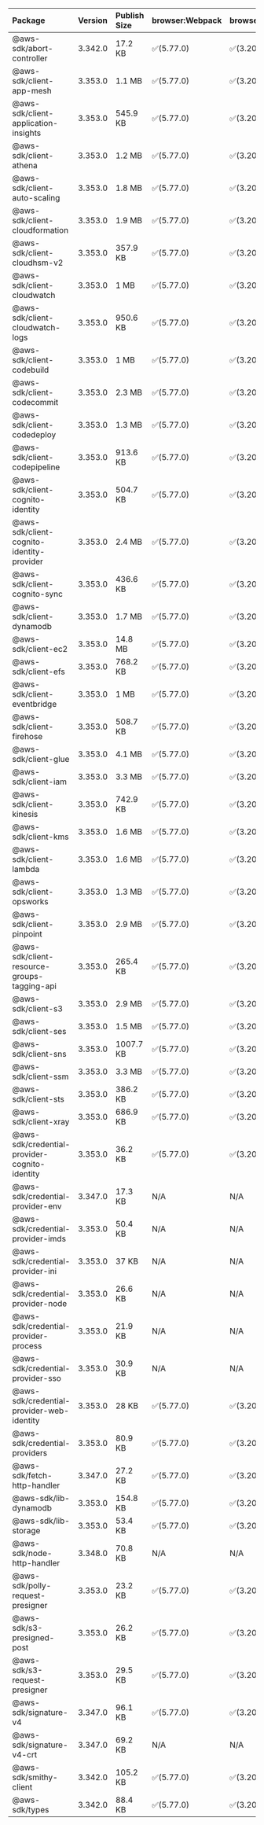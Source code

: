 | Package | Version | Publish Size | browser:Webpack | browser:Rollup | browser:EsBuild |
| :------ | :------ | :----------- | :------ | :----- | :------- |
|@aws-sdk/abort-controller|3.342.0|17.2 KB|✅(5.77.0)|✅(3.20.2)|✅(0.17.15)|
|@aws-sdk/client-app-mesh|3.353.0|1.1 MB|✅(5.77.0)|✅(3.20.2)|✅(0.17.15)|
|@aws-sdk/client-application-insights|3.353.0|545.9 KB|✅(5.77.0)|✅(3.20.2)|✅(0.17.15)|
|@aws-sdk/client-athena|3.353.0|1.2 MB|✅(5.77.0)|✅(3.20.2)|✅(0.17.15)|
|@aws-sdk/client-auto-scaling|3.353.0|1.8 MB|✅(5.77.0)|✅(3.20.2)|✅(0.17.15)|
|@aws-sdk/client-cloudformation|3.353.0|1.9 MB|✅(5.77.0)|✅(3.20.2)|✅(0.17.15)|
|@aws-sdk/client-cloudhsm-v2|3.353.0|357.9 KB|✅(5.77.0)|✅(3.20.2)|✅(0.17.15)|
|@aws-sdk/client-cloudwatch|3.353.0|1 MB|✅(5.77.0)|✅(3.20.2)|✅(0.17.15)|
|@aws-sdk/client-cloudwatch-logs|3.353.0|950.6 KB|✅(5.77.0)|✅(3.20.2)|✅(0.17.15)|
|@aws-sdk/client-codebuild|3.353.0|1 MB|✅(5.77.0)|✅(3.20.2)|✅(0.17.15)|
|@aws-sdk/client-codecommit|3.353.0|2.3 MB|✅(5.77.0)|✅(3.20.2)|✅(0.17.15)|
|@aws-sdk/client-codedeploy|3.353.0|1.3 MB|✅(5.77.0)|✅(3.20.2)|✅(0.17.15)|
|@aws-sdk/client-codepipeline|3.353.0|913.6 KB|✅(5.77.0)|✅(3.20.2)|✅(0.17.15)|
|@aws-sdk/client-cognito-identity|3.353.0|504.7 KB|✅(5.77.0)|✅(3.20.2)|✅(0.17.15)|
|@aws-sdk/client-cognito-identity-provider|3.353.0|2.4 MB|✅(5.77.0)|✅(3.20.2)|✅(0.17.15)|
|@aws-sdk/client-cognito-sync|3.353.0|436.6 KB|✅(5.77.0)|✅(3.20.2)|✅(0.17.15)|
|@aws-sdk/client-dynamodb|3.353.0|1.7 MB|✅(5.77.0)|✅(3.20.2)|✅(0.17.15)|
|@aws-sdk/client-ec2|3.353.0|14.8 MB|✅(5.77.0)|✅(3.20.2)|✅(0.17.15)|
|@aws-sdk/client-efs|3.353.0|768.2 KB|✅(5.77.0)|✅(3.20.2)|✅(0.17.15)|
|@aws-sdk/client-eventbridge|3.353.0|1 MB|✅(5.77.0)|✅(3.20.2)|✅(0.17.15)|
|@aws-sdk/client-firehose|3.353.0|508.7 KB|✅(5.77.0)|✅(3.20.2)|✅(0.17.15)|
|@aws-sdk/client-glue|3.353.0|4.1 MB|✅(5.77.0)|✅(3.20.2)|✅(0.17.15)|
|@aws-sdk/client-iam|3.353.0|3.3 MB|✅(5.77.0)|✅(3.20.2)|✅(0.17.15)|
|@aws-sdk/client-kinesis|3.353.0|742.9 KB|✅(5.77.0)|✅(3.20.2)|✅(0.17.15)|
|@aws-sdk/client-kms|3.353.0|1.6 MB|✅(5.77.0)|✅(3.20.2)|✅(0.17.15)|
|@aws-sdk/client-lambda|3.353.0|1.6 MB|✅(5.77.0)|✅(3.20.2)|✅(0.17.15)|
|@aws-sdk/client-opsworks|3.353.0|1.3 MB|✅(5.77.0)|✅(3.20.2)|✅(0.17.15)|
|@aws-sdk/client-pinpoint|3.353.0|2.9 MB|✅(5.77.0)|✅(3.20.2)|✅(0.17.15)|
|@aws-sdk/client-resource-groups-tagging-api|3.353.0|265.4 KB|✅(5.77.0)|✅(3.20.2)|✅(0.17.15)|
|@aws-sdk/client-s3|3.353.0|2.9 MB|✅(5.77.0)|✅(3.20.2)|✅(0.17.15)|
|@aws-sdk/client-ses|3.353.0|1.5 MB|✅(5.77.0)|✅(3.20.2)|✅(0.17.15)|
|@aws-sdk/client-sns|3.353.0|1007.7 KB|✅(5.77.0)|✅(3.20.2)|✅(0.17.15)|
|@aws-sdk/client-ssm|3.353.0|3.3 MB|✅(5.77.0)|✅(3.20.2)|✅(0.17.15)|
|@aws-sdk/client-sts|3.353.0|386.2 KB|✅(5.77.0)|✅(3.20.2)|✅(0.17.15)|
|@aws-sdk/client-xray|3.353.0|686.9 KB|✅(5.77.0)|✅(3.20.2)|✅(0.17.15)|
|@aws-sdk/credential-provider-cognito-identity|3.353.0|36.2 KB|✅(5.77.0)|✅(3.20.2)|✅(0.17.15)|
|@aws-sdk/credential-provider-env|3.347.0|17.3 KB|N/A|N/A|N/A|
|@aws-sdk/credential-provider-imds|3.353.0|50.4 KB|N/A|N/A|N/A|
|@aws-sdk/credential-provider-ini|3.353.0|37 KB|N/A|N/A|N/A|
|@aws-sdk/credential-provider-node|3.353.0|26.6 KB|N/A|N/A|N/A|
|@aws-sdk/credential-provider-process|3.353.0|21.9 KB|N/A|N/A|N/A|
|@aws-sdk/credential-provider-sso|3.353.0|30.9 KB|N/A|N/A|N/A|
|@aws-sdk/credential-provider-web-identity|3.353.0|28 KB|✅(5.77.0)|✅(3.20.2)|✅(0.17.15)|
|@aws-sdk/credential-providers|3.353.0|80.9 KB|✅(5.77.0)|✅(3.20.2)|✅(0.17.15)|
|@aws-sdk/fetch-http-handler|3.347.0|27.2 KB|✅(5.77.0)|✅(3.20.2)|✅(0.17.15)|
|@aws-sdk/lib-dynamodb|3.353.0|154.8 KB|✅(5.77.0)|✅(3.20.2)|✅(0.17.15)|
|@aws-sdk/lib-storage|3.353.0|53.4 KB|✅(5.77.0)|✅(3.20.2)|✅(0.17.15)|
|@aws-sdk/node-http-handler|3.348.0|70.8 KB|N/A|N/A|N/A|
|@aws-sdk/polly-request-presigner|3.353.0|23.2 KB|✅(5.77.0)|✅(3.20.2)|✅(0.17.15)|
|@aws-sdk/s3-presigned-post|3.353.0|26.2 KB|✅(5.77.0)|✅(3.20.2)|✅(0.17.15)|
|@aws-sdk/s3-request-presigner|3.353.0|29.5 KB|✅(5.77.0)|✅(3.20.2)|✅(0.17.15)|
|@aws-sdk/signature-v4|3.347.0|96.1 KB|✅(5.77.0)|✅(3.20.2)|✅(0.17.15)|
|@aws-sdk/signature-v4-crt|3.347.0|69.2 KB|N/A|N/A|N/A|
|@aws-sdk/smithy-client|3.342.0|105.2 KB|✅(5.77.0)|✅(3.20.2)|✅(0.17.15)|
|@aws-sdk/types|3.342.0|88.4 KB|✅(5.77.0)|✅(3.20.2)|✅(0.17.15)|
